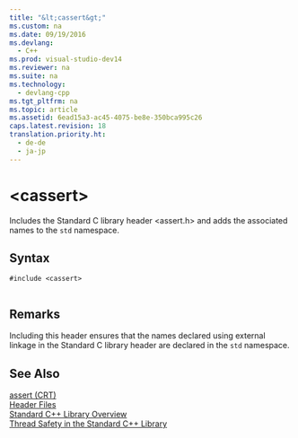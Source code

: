 ```yaml
---
title: "&lt;cassert&gt;"
ms.custom: na
ms.date: 09/19/2016
ms.devlang: 
  - C++
ms.prod: visual-studio-dev14
ms.reviewer: na
ms.suite: na
ms.technology: 
  - devlang-cpp
ms.tgt_pltfrm: na
ms.topic: article
ms.assetid: 6ead15a3-ac45-4075-be8e-350bca995c26
caps.latest.revision: 18
translation.priority.ht: 
  - de-de
  - ja-jp
---
```

# &lt;cassert&gt;
Includes the Standard C library header <assert.h> and adds the associated names to the `std` namespace.  
  
## Syntax  
  
```  
#include <cassert>  
  
```  
  
## Remarks  
 Including this header ensures that the names declared using external linkage in the Standard C library header are declared in the `std` namespace.  
  
## See Also  
 [assert (CRT)](../vs140/assert-Macro--_assert--_wassert.md)   
 [Header Files](../vs140/C---Standard-Library-Header-Files.md)   
 [Standard C++ Library Overview](../vs140/C---Standard-Library-Overview.md)   
 [Thread Safety in the Standard C++ Library](../vs140/Thread-Safety-in-the-C---Standard-Library.md)